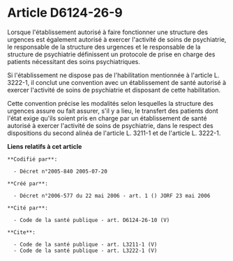 # Article D6124-26-9

Lorsque l'établissement autorisé à faire fonctionner une structure des urgences est également autorisé à exercer l'activité
de soins de psychiatrie, le responsable de la structure des urgences et le responsable de la structure de psychiatrie
définissent un protocole de prise en charge des patients nécessitant des soins psychiatriques.

Si l'établissement ne dispose pas de l'habilitation mentionnée à l'article L. 3222-1, il conclut une convention avec un
établissement de santé autorisé à exercer l'activité de soins de psychiatrie et disposant de cette habilitation.

Cette convention précise les modalités selon lesquelles la structure des urgences assure ou fait assurer, s'il y a lieu, le
transfert des patients dont l'état exige qu'ils soient pris en charge par un établissement de santé autorisé à exercer
l'activité de soins de psychiatrie, dans le respect des dispositions du second alinéa de l'article L. 3211-1 et de l'article
L. 3222-1.

**Liens relatifs à cet article**

	**Codifié par**:

	  - Décret n°2005-840 2005-07-20

	**Créé par**:

	  - Décret n°2006-577 du 22 mai 2006 - art. 1 () JORF 23 mai 2006

	**Cité par**:

	  - Code de la santé publique - art. D6124-26-10 (V)

	**Cite**:

	  - Code de la santé publique - art. L3211-1 (V)
	  - Code de la santé publique - art. L3222-1 (V)
